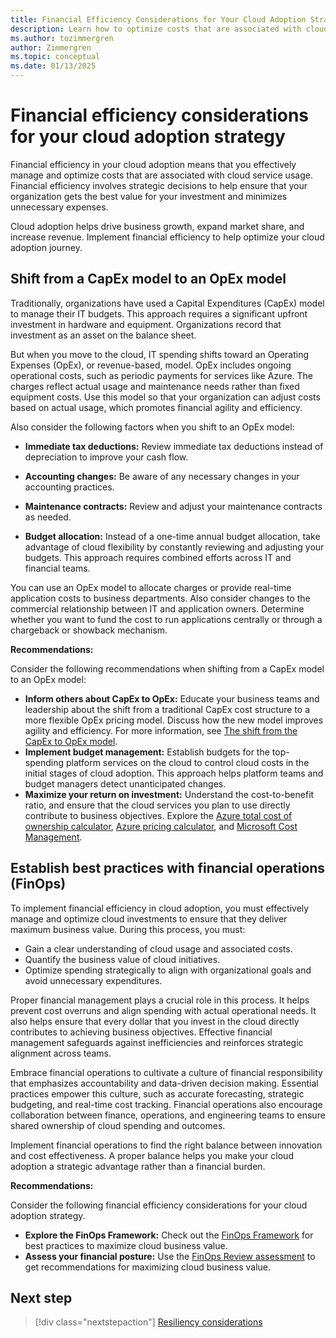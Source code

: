 ```yaml
---
title: Financial Efficiency Considerations for Your Cloud Adoption Strategy
description: Learn how to optimize costs that are associated with cloud services and ensure that your organization gets the best value for its investment.
ms.author: tozimmergren
author: Zimmergren
ms.topic: conceptual
ms.date: 01/13/2025
---
```


# Financial efficiency considerations for your cloud adoption strategy

Financial efficiency in your cloud adoption means that you effectively manage and optimize costs that are associated with cloud service usage. Financial efficiency involves strategic decisions to help ensure that your organization gets the best value for your investment and minimizes unnecessary expenses.

Cloud adoption helps drive business growth, expand market share, and increase revenue. Implement financial efficiency to help optimize your cloud adoption journey.

## Shift from a CapEx model to an OpEx model

Traditionally, organizations have used a Capital Expenditures (CapEx) model to manage their IT budgets. This approach requires a significant upfront investment in hardware and equipment. Organizations record that investment as an asset on the balance sheet.

But when you move to the cloud, IT spending shifts toward an Operating Expenses (OpEx), or revenue-based, model. OpEx includes ongoing operational costs, such as periodic payments for services like Azure. The charges reflect actual usage and maintenance needs rather than fixed equipment costs. Use this model so that your organization can adjust costs based on actual usage, which promotes financial agility and efficiency.

Also consider the following factors when you shift to an OpEx model:

- **Immediate tax deductions:** Review immediate tax deductions instead of depreciation to improve your cash flow.

- **Accounting changes:** Be aware of any necessary changes in your accounting practices.
- **Maintenance contracts:** Review and adjust your maintenance contracts as needed.
- **Budget allocation:** Instead of a one-time annual budget allocation, take advantage of cloud flexibility by constantly reviewing and adjusting your budgets. This approach requires combined efforts across IT and financial teams.

You can use an OpEx model to allocate charges or provide real-time application costs to business departments. Also consider changes to the commercial relationship between IT and application owners. Determine whether you want to fund the cost to run applications centrally or through a chargeback or showback mechanism.

**Recommendations:**

Consider the following recommendations when shifting from a CapEx model to an OpEx model:

- **Inform others about CapEx to OpEx:** Educate your business teams and leadership about the shift from a traditional CapEx cost structure to a more flexible OpEx pricing model. Discuss how the new model improves agility and efficiency. For more information, see [The shift from the CapEx to OpEx model](/training/modules/get-started-with-finops/1-introduction).
- **Implement budget management:** Establish budgets for the top-spending platform services on the cloud to control cloud costs in the initial stages of cloud adoption. This approach helps platform teams and budget managers detect unanticipated changes.
- **Maximize your return on investment:** Understand the cost-to-benefit ratio, and ensure that the cloud services you plan to use directly contribute to business objectives. Explore the [Azure total cost of ownership calculator](https://azure.microsoft.com/pricing/tco/calculator/), [Azure pricing calculator](https://azure.microsoft.com/pricing/calculator/), and [Microsoft Cost Management](https://azure.microsoft.com/products/cost-management).

## Establish best practices with financial operations (FinOps)

To implement financial efficiency in cloud adoption, you must effectively manage and optimize cloud investments to ensure that they deliver maximum business value. During this process, you must:

- Gain a clear understanding of cloud usage and associated costs.
- Quantify the business value of cloud initiatives.
- Optimize spending strategically to align with organizational goals and avoid unnecessary expenditures.

Proper financial management plays a crucial role in this process. It helps prevent cost overruns and align spending with actual operational needs. It also helps ensure that every dollar that you invest in the cloud directly contributes to achieving business objectives. Effective financial management safeguards against inefficiencies and reinforces strategic alignment across teams.

Embrace financial operations to cultivate a culture of financial responsibility that emphasizes accountability and data-driven decision making. Essential practices empower this culture, such as accurate forecasting, strategic budgeting, and real-time cost tracking. Financial operations also encourage collaboration between finance, operations, and engineering teams to ensure shared ownership of cloud spending and outcomes.

Implement financial operations to find the right balance between innovation and cost effectiveness. A proper balance helps you make your cloud adoption a strategic advantage rather than a financial burden.

**Recommendations:**

Consider the following financial efficiency considerations for your cloud adoption strategy.

- **Explore the FinOps Framework:** Check out the [FinOps Framework](/cloud-computing/finops/) for best practices to maximize cloud business value.
- **Assess your financial posture:** Use the [FinOps Review assessment](/assessments/ad1c0f6b-396b-44a4-924b-7a4c778a13d3/) to get recommendations for maximizing cloud business value.

## Next step

> [!div class="nextstepaction"]
> [Resiliency considerations](resiliency.md)
